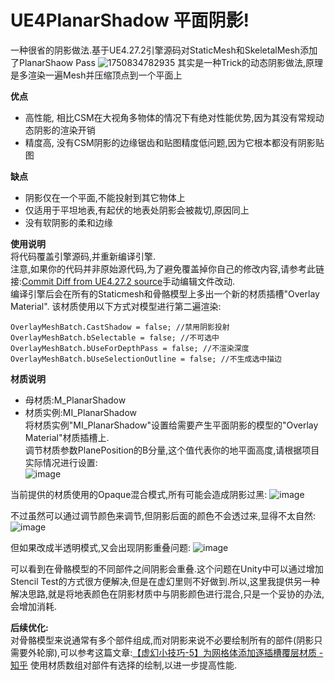 # UE4PlanarShadow 平面阴影!
一种很省的阴影做法.基于UE4.27.2引擎源码对StaticMesh和SkeletalMesh添加了PlanarShaow Pass 
![1750834782935](https://github.com/user-attachments/assets/25f46131-14ee-41a5-9c57-1ead6416f53c)
其实是一种Trick的动态阴影做法,原理是多渲染一遍Mesh并压缩顶点到一个平面上

**优点**
- 高性能, 相比CSM在大视角多物体的情况下有绝对性能优势,因为其没有常规动态阴影的渲染开销
- 精度高, 没有CSM阴影的边缘锯齿和贴图精度低问题,因为它根本都没有阴影贴图
  
**缺点**
- 阴影仅在一个平面,不能投射到其它物体上
- 仅适用于平坦地表,有起伏的地表处阴影会被裁切,原因同上
- 没有软阴影的柔和边缘

**使用说明**  
将代码覆盖引擎源码,并重新编译引擎.  
注意,如果你的代码并非原始源代码,为了避免覆盖掉你自己的修改内容,请参考此链接:[Commit Diff from UE4.27.2 source](https://github.com/sitonmoon/UE4PlanarShadow/commit/53ed3fc473e650fd4b080e8b8f37e3347fe3db16)手动编辑文件改动.  
编译引擎后会在所有的Staticmesh和骨骼模型上多出一个新的材质插槽"Overlay Material". 该材质使用以下方式对模型进行第二遍渲染:
```
OverlayMeshBatch.CastShadow = false; //禁用阴影投射
OverlayMeshBatch.bSelectable = false; //不可选中
OverlayMeshBatch.bUseForDepthPass = false; //不渲染深度
OverlayMeshBatch.bUseSelectionOutline = false; //不生成选中描边
```

**材质说明**  
- 母材质:M_PlanarShadow
- 材质实例:MI_PlanarShadow  
将材质实例"MI_PlanarShadow"设置给需要产生平面阴影的模型的"Overlay Material"材质插槽上.  
调节材质参数PlanePosition的B分量,这个值代表你的地平面高度,请根据项目实际情况进行设置:  
![image](https://github.com/user-attachments/assets/967d23a2-18c4-4551-91f6-621bfbf84732)


当前提供的材质使用的Opaque混合模式,所有可能会造成阴影过黑:
![image](https://github.com/user-attachments/assets/58fd7364-99f4-4977-9505-3c87e5bf1a6f)  

不过虽然可以通过调节颜色来调节,但阴影后面的颜色不会透过来,显得不太自然:
![image](https://github.com/user-attachments/assets/1413beef-a7eb-48fb-b710-1d378360cd10)  

但如果改成半透明模式,又会出现阴影重叠问题:
![image](https://github.com/user-attachments/assets/60ea3a6b-f379-4984-b0ee-29850da67c79)  

可以看到在骨骼模型的不同部件之间阴影会重叠.这个问题在Unity中可以通过增加Stencil Test的方式很方便解决,但是在虚幻里则不好做到.所以,这里我提供另一种解决思路,就是将地表颜色在阴影材质中与阴影颜色进行混合,只是一个妥协的办法,会增加消耗.



**后续优化:**  
对骨骼模型来说通常有多个部件组成,而对阴影来说不必要绘制所有的部件(阴影只需要外轮廓),可以参考这篇文章:[【虚幻小技巧-5】为网格体添加逐插槽覆层材质 - 知乎](https://zhuanlan.zhihu.com/p/709482942) 使用材质数组对部件有选择的绘制,以进一步提高性能.
